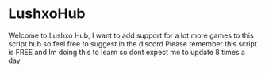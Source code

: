 # LushxoHub
Welcome to Lushxo Hub, I want to add support for a lot more games to this script hub so feel free to suggest in the discord Please remember this script is FREE and Im doing this to learn so dont expect me to update 8 times a day
